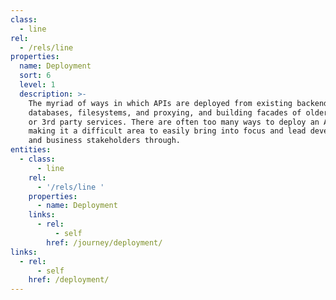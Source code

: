 ```yaml
---
class:
  - line
rel:
  - /rels/line
properties:
  name: Deployment
  sort: 6
  level: 1
  description: >-
    The myriad of ways in which APIs are deployed from existing backend system,
    databases, filesystems, and proxying, and building facades of older legacy,
    or 3rd party services. There are often too many ways to deploy an API,
    making it a difficult area to easily bring into focus and lead developers
    and business stakeholders through.
entities:
  - class:
      - line
    rel:
      - '/rels/line '
    properties:
      - name: Deployment
    links:
      - rel:
          - self
        href: /journey/deployment/
links:
  - rel:
      - self
    href: /deployment/
---
```

